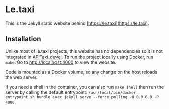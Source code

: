 # Le.taxi

This is the Jekyll static website behind [https://le.taxi](https://le.taxi).

## Installation

Unlike most of le.taxi projects, this website has no dependencies so it is not integrated in [APITaxi_devel](https://github.com/openmaraude/APITaxi_devel). To run the project locally using Docker, run `make`. Go to [http://localhost:4000](http://localhost:4000) to view the website.

Code is mounted as a Docker volume, so any change on the host reloads the web server.

If you need a shell in the container, you can also run `make shell` then run the server by calling the default entrypoint: `/usr/local/bin/docker-entrypoint.sh bundle exec jekyll serve --force_polling -H 0.0.0.0 -P 4000`.
